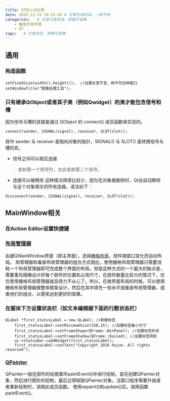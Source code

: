 ```yaml
---
title: QT的小点记录
date: 2016-12-24 19:25:26 # 文章生成时间，一般不改
categories:   # 文章分类目录，参数可省略
    - 集成开发环境
    - QT
tags:   # 文章标签，参数可省略
---
```

## 通用
### 构造函数
```
setFixedSize(width(),height());  //设置长宽不变，即不可拉伸窗口
setWindowTitle("图像处理工具");
```
### 只有继承QObject或者其子类（例如Qwidget）的类才能包含信号和槽
因为信号与槽的连接是通过 QObject 的 connect() 成员函数来实现的。
```
connect(sender, SIGNAL(signal), receiver, SLOT(slot));
```
其中 sender 与 receiver 是指向对象的指针，SIGNAL() 与 SLOT() 是转换信号与槽的宏。
* 信号之间可以相互连接
>发射第一个信号时，也会发射第二个信号。
* 连接可以被移除
这种情况用得比较少，因为在对象被删除时，Qt会自动移除与这个对象相关的所有连接。语法如下：

```
disconnect(sender, SIGNAL(signal), receiver, SLOT(slot));
```
## MainWindow相关
### 在Action Editor设置快捷键
### [布局管理器](http://blog.csdn.net/lhchen922/article/details/38351793)
右键QWainWindow界面（即主界面），选择[栅格布局](http://blog.csdn.net/yf210yf/article/details/7383558)，控件随窗口变化而自动布局。
局管理器和垂直布局管理器的组合方式相比，使用栅格布局管理器只需要消耗一个布局管理器即可完成整个界面的布局。但是这种方式的一个最大的缺点是，需要事先精确设计好每个部件的位置和占用尺寸，在部件数量比较大的情况下，仅仅使用栅格布局管理器就显得力不从心了。所以，在做界面布局的时候，可以使用栅格布局管理器做整体框架设计，然后在其中填充一些水平或垂直布局管理器，或者他们的组合，以便来达到更好的效果。
### 在窗体下方设置状态栏（如文本编辑器下面的行数状态栏）
```
QLabel *first_statusLabel = new QLabel; //新建标签
    first_statusLabel->setMinimumSize(150,25); //设置标签最小尺寸
    first_statusLabel->setFrameShape(QFrame::WinPanel); //设置标签形状
    first_statusLabel->setFrameShadow(QFrame::Raised); //设置标签阴影
    ui->statusBar->addWidget(first_statusLabel);
    first_statusLabel->setText("Copyright 2016 Hujun. All rights reserved");
 ```
### [QPainter](http://www.mamicode.com/info-detail-1281326.html)
QPainter一般在部件的绘图事件paintEvent()中进行绘制，首先创建QPainter对象，然后进行图形的绘制，最后记得销毁QPainter对象。当窗口程序需要升级或者重新绘制时，调用此成员函数。
使用repaint()和update()后，调用函数paintEvent()。